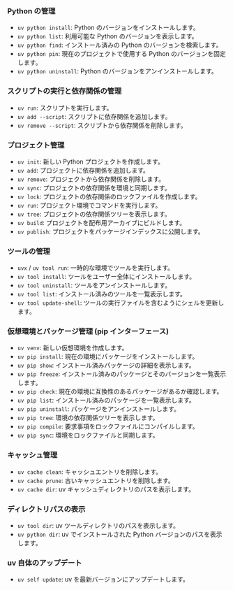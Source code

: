 ### Python の管理

- `uv python install`: Python のバージョンをインストールします。
- `uv python list`: 利用可能な Python のバージョンを表示します。
- `uv python find`: インストール済みの Python のバージョンを検索します。
- `uv python pin`: 現在のプロジェクトで使用する Python のバージョンを固定します。
- `uv python uninstall`: Python のバージョンをアンインストールします。

### スクリプトの実行と依存関係の管理

- `uv run`: スクリプトを実行します。
- `uv add --script`: スクリプトに依存関係を追加します。
- `uv remove --script`: スクリプトから依存関係を削除します。

### プロジェクト管理

- `uv init`: 新しい Python プロジェクトを作成します。
- `uv add`: プロジェクトに依存関係を追加します。
- `uv remove`: プロジェクトから依存関係を削除します。
- `uv sync`: プロジェクトの依存関係を環境と同期します。
- `uv lock`: プロジェクトの依存関係のロックファイルを作成します。
- `uv run`: プロジェクト環境でコマンドを実行します。
- `uv tree`: プロジェクトの依存関係ツリーを表示します。
- `uv build`: プロジェクトを配布用アーカイブにビルドします。
- `uv publish`: プロジェクトをパッケージインデックスに公開します。

### ツールの管理

- `uvx` / `uv tool run`: 一時的な環境でツールを実行します。
- `uv tool install`: ツールをユーザー全体にインストールします。
- `uv tool uninstall`: ツールをアンインストールします。
- `uv tool list`: インストール済みのツールを一覧表示します。
- `uv tool update-shell`: ツールの実行ファイルを含むようにシェルを更新します。

### 仮想環境とパッケージ管理 (pip インターフェース)

- `uv venv`: 新しい仮想環境を作成します。
- `uv pip install`: 現在の環境にパッケージをインストールします。
- `uv pip show`: インストール済みパッケージの詳細を表示します。
- `uv pip freeze`: インストール済みのパッケージとそのバージョンを一覧表示します。
- `uv pip check`: 現在の環境に互換性のあるパッケージがあるか確認します。
- `uv pip list`: インストール済みのパッケージを一覧表示します。
- `uv pip uninstall`: パッケージをアンインストールします。
- `uv pip tree`: 環境の依存関係ツリーを表示します。
- `uv pip compile`: 要求事項をロックファイルにコンパイルします。
- `uv pip sync`: 環境をロックファイルと同期します。

### キャッシュ管理

- `uv cache clean`: キャッシュエントリを削除します。
- `uv cache prune`: 古いキャッシュエントリを削除します。
- `uv cache dir`: uv キャッシュディレクトリのパスを表示します。

### ディレクトリパスの表示

- `uv tool dir`: uv ツールディレクトリのパスを表示します。
- `uv python dir`: uv でインストールされた Python バージョンのパスを表示します。

### uv 自体のアップデート

- `uv self update`: uv を最新バージョンにアップデートします。
